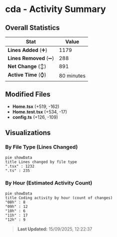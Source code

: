 # cda - Activity Summary 

## Overall Statistics

| Stat                   | Value                                                             |
| ---------------------- | ----------------------------------------------------------------- |
| **Lines Added** (➕)   | 1179                                          |
| **Lines Removed** (➖) | 288                                        |
| **Net Change** (↕)    | 891                |
| **Active Time** (⌚)   | 80 minutes |


## Modified Files
- **Home.tsx** (+519, -162)
- **Home.test.tsx** (+534, -17)
- **config.ts** (+126, -109)

## Visualizations

### By File Type (Lines Changed)

```mermaid
pie showData
title Lines changed by file type
".tsx" : 1232
".ts" : 235
```

### By Hour (Estimated Activity Count)

```mermaid
pie showData
title Coding activity by hour (count of changes)
"08h" : 8
"09h" : 12
"10h" : 6
"11h" : 17
"12h" : 9
```


> **Last Updated:** 15/09/2025, 12:22:37